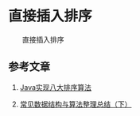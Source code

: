 #  直接插入排序

　　直接插入排序

## 参考文章

1. [Java实现八大排序算法](https://www.cnblogs.com/morethink/p/8419151.html)

7. [常见数据结构与算法整理总结（下）](https://www.jianshu.com/p/42f81846c0fb)

